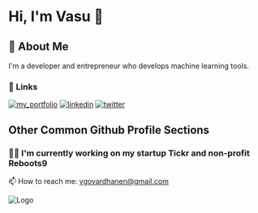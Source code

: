 
# Hi, I'm Vasu 👋


## 🚀 About Me
I'm a developer and entrepreneur who develops machine learning tools. 



### 🔗 Links
[![my_portfolio](https://img.shields.io/badge/my_portfolio-000?style=for-the-badge&logo=ko-fi&logoColor=white)](https://www.vasugov.com)
[![linkedin](https://img.shields.io/badge/linkedin-0A66C2?style=for-the-badge&logo=linkedin&logoColor=white)](https://www.linkedin.com/in/vasudevan-govardhanen-48204827a/)
[![twitter](https://img.shields.io/badge/twitter-1DA1F2?style=for-the-badge&logo=twitter&logoColor=white)](https://twitter.com/)




## Other Common Github Profile Sections
### 👩‍💻 I'm currently working on my startup Tickr and non-profit Reboots9

📫 How to reach me: vgovardhanen@gmail.com



![Logo](https://i.imgur.com/pqWSBn3.png)

